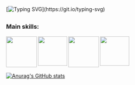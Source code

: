 
<br />
<br />

[![Typing SVG](https://readme-typing-svg.herokuapp.com?font=Fira+Code&weight=500&size=30&pause=500&color=FE428E&random=false&width=435&lines=Hi%2C+My+name+is+Pablo!;I+From+Brazil;I'm+a+Back+End+developer;)](https://git.io/typing-svg)

##

### Main skills:
<div align="left"> 
<img align="left" height="84" width="84" src="https://devicon-website.vercel.app/api/java/original-wordmark.svg">

<img align="left"  height="80" width="80" src="https://devicon-website.vercel.app/api/nodejs/plain.svg">
  
<img align="left" height="84" width="84" src="https://devicon-website.vercel.app/api/javascript/plain.svg">

<img align="left" height="80" width="80" src="https://devicon-website.vercel.app/api/typescript/original.svg">

</div>

<br />
<br />
<br />
<br />

<br />

[![Anurag's GitHub stats](https://github-readme-stats.vercel.app/api?username=ppablolds&show_icons=true&theme=synthwave)](https://github.com/anuraghazra/github-readme-stats)
